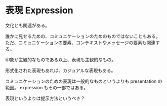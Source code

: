 # 表現 Expression

文化とも関連がある。

誰かに見せるための、コミュニケーションのためのものではないこともある。
ただ、コミュニケーションの要素、コンテキストやメッセージの要素も関連する。

印象が主観的なものである以上、表現も主観的なもの。

形式化された表現もあれば、カジュアルな表現もある。

コミュニケーションのための表現は一般的なものというよりも presentation の範囲。
expression もその一部ではある。

表現というよりは提示方法というべき？
